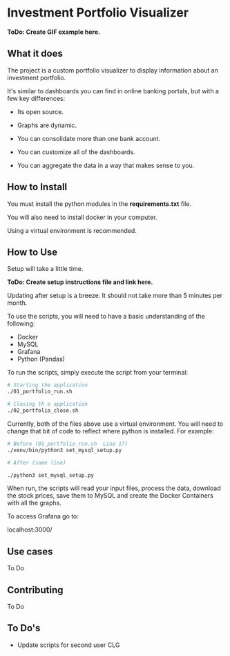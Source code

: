 # Investment Portfolio Visualizer

**ToDo: Create GIF example here.**

## What it does

The project is a custom portfolio visualizer to display information about an investment portfolio.

It's similar to dashboards you can find in online banking portals, but with a few key differences:

- Its open source.

- Graphs are dynamic.

- You can consolidate more than one bank account.

- You can customize all of the dashboards.

- You can aggregate the data in a way that makes sense to you.

## How to Install

You must install the python modules in the **requirements.txt** file.

You will also need to install docker in your computer.

Using a virtual environment is recommended.

## How to Use

Setup will take a little time.

**ToDo: Create setup instructions file and link here.**

Updating after setup is a breeze. It should not take more than 5 minutes per month.

To use the scripts, you will need to have a basic understanding of the following:

- Docker
- MySQL
- Grafana
- Python (Pandas)

To run the scripts, simply execute the script from your terminal:

```bash
# Starting the application
./01_portfolio_run.sh

# Closing th e application
./02_portfolio_close.sh
```

Currently, both of the files above use a virtual environment. You will need to change that bit of code to reflect where python is installed.
For example:

```bash
# Before (01_portfolio_run.sh  Line 17)
./venv/bin/python3 set_mysql_setup.py

# After (same line)

./python3 set_mysql_setup.py
```

When run, the scripts will read your input files, process the data, download the stock prices, save them to MySQL and create the Docker Containers with all the graphs.

To access Grafana go to:

localhost:3000/

## Use cases

To Do

## Contributing

To Do

## To Do's

- Update scripts for second user CLG
